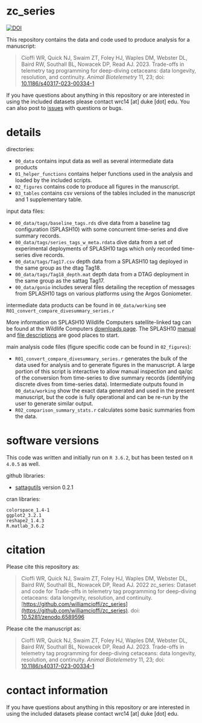 # zc_series

[![DOI](https://zenodo.org/badge/DOI/10.5281/zenodo.8010306.svg)](https://doi.org/10.5281/zenodo.8010306) 

This repository contains the data and code used to produce analysis for a manuscript:

> Cioffi WR, Quick NJ, Swaim ZT, Foley HJ, Waples DM, Webster DL, Baird RW, Southall BL, Nowacek DP, Read AJ. 2023. Trade-offs in telemetry tag programming for deep-diving cetaceans: data longevity, resolution, and continuity. _Animal Biotelemetry_ 11, 23; doi: [10.1186/s40317-023-00334-1](https://doi.org/10.1186/s40317-023-00334-1)

If you have questions about anything in this repository or are interested in using the included datasets please contact wrc14 [at] duke [dot] edu. You can also post to [issues](https://github.com/williamcioffi/zc_series/issues) with questions or bugs.

# details

directories:
- `00_data` contains input data as well as several intermediate data products
- `01_helper_functions` contains helper functions used in the analysis and loaded by the included scripts.
- `02_figures` contains code to produce all figures in the manuscript.
- `03_tables` contains csv versions of the tables included in the manuscript and 1 supplementary table.

input data files:
- `00_data/tags/baseline_tags.rds` dive data from a baseline tag configuration (SPLASH10) with some concurrent time-series and dive summary records.
- `00_data/tags/series_tags_w_meta.rdata` dive data from a set of experimental deployments of SPLASH10 tags which only recorded time-series dive records.
- `00_data/tags/Tag17.csv` depth data from a SPLASH10 tag deployed in the same group as the dtag Tag18.
- `00_data/tags/Tag18_depth.mat` depth data from a DTAG deployment in the same group as the sattag Tag17.
- `00_data/gonio` includes several files detailing the reception of messages from SPLASH10 tags on various platforms using the Argos Goniometer.

intermediate data products can be found in `00_data/working` see `R01_convert_compare_divesummary_series.r`

More information on SPLASH10 Wildlife Computers satellite-linked tag can be found at the Wildlife Computers [downloads page](https://wildlifecomputers.com/support/downloads/). The SPLASH10 [manual](https://static.wildlifecomputers.com/SPLASH10-TDR10-User-Guide-3.pdf) and [file descriptions](https://static.wildlifecomputers.com/Spreadsheet-File-Descriptions-3.pdf) are good places to start.

main analysis code files (figure specific code can be found in `02_figures`):
- `R01_convert_compare_divesummary_series.r` generates the bulk of the data used for analysis and to generate figures in the manuscript. A large portion of this script is interactive to allow manual inspection and qa/qc of the conversion from time-series to dive summary records (identifying discrete dives from time-series data). Intermediate outputs found in `00_data/working` show the exact data generated and used in the present manuscript, but the code is fully operational and can be re-run by the user to generate similar output.
- `R02_comparison_summary_stats.r` calculates some basic summaries from the data.

# software versions
This code was written and initially run on `R 3.6.2`, but has been tested on `R 4.0.5` as well.

github libraries:
- [sattagutils](https://github.com/williamcioffi/sattagutils) version 0.2.1

cran libraries:
```
colorspace_1.4-1
ggplot2_3.2.1
reshape2_1.4.3
R.matlab_3.6.2
```

# citation
Please cite this repository as:

> Cioffi WR, Quick NJ, Swaim ZT, Foley HJ, Waples DM, Webster DL, Baird RW, Southall BL, Nowacek DP, Read AJ. 2022 zc_series: Dataset and code for Trade-offs in telemetry tag programming for deep-diving cetaceans: data longevity, resolution, and continuity. [https://github.com/williamcioffi/zc_series](https://github.com/williamcioffi/zc_series). doi: [10.5281/zenodo.6589596](https://doi.org/10.5281/zenodo.6589596)

Please cite the manuscript as:

> Cioffi WR, Quick NJ, Swaim ZT, Foley HJ, Waples DM, Webster DL, Baird RW, Southall BL, Nowacek DP, Read AJ. 2023. Trade-offs in telemetry tag programming for deep-diving cetaceans: data longevity, resolution, and continuity. _Animal Biotelemetry_ 11, 23; doi: [10.1186/s40317-023-00334-1](https://doi.org/10.1186/s40317-023-00334-1)

# contact information

If you have questions about anything in this repository or are interested in using the included datasets please contact wrc14 [at] duke [dot] edu.

